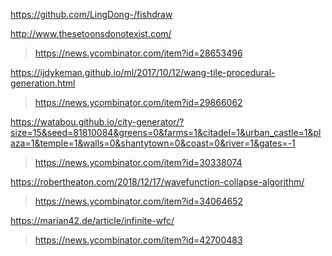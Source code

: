 https://github.com/LingDong-/fishdraw 

http://www.thesetoonsdonotexist.com/
> https://news.ycombinator.com/item?id=28653496

https://ijdykeman.github.io/ml/2017/10/12/wang-tile-procedural-generation.html
> https://news.ycombinator.com/item?id=29866062

https://watabou.github.io/city-generator/?size=15&seed=81810084&greens=0&farms=1&citadel=1&urban_castle=1&plaza=1&temple=1&walls=0&shantytown=0&coast=0&river=1&gates=-1
> https://news.ycombinator.com/item?id=30338074

https://robertheaton.com/2018/12/17/wavefunction-collapse-algorithm/
> https://news.ycombinator.com/item?id=34064652

https://marian42.de/article/infinite-wfc/
> https://news.ycombinator.com/item?id=42700483
